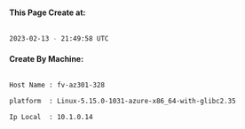 
   
#### This Page Create at:

```bash

2023-02-13 - 21:49:58 UTC

```

#### Create By Machine:

```bash

Host Name : fv-az301-328

platform  : Linux-5.15.0-1031-azure-x86_64-with-glibc2.35

Ip Local  : 10.1.0.14

```

